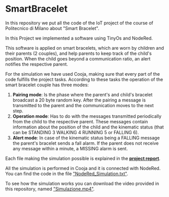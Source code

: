 # SmartBracelet

In this repository we put all the code of the IoT project of the course of Politecnico di Milano about "Smart Bracelet".


In this Project we implemented a software using TinyOs and NodeRed.

This software is applied on smart bracelets, which are worn by children and their parents (2 couples), and help parents to keep track of the child's position. When the child goes beyond a communication ratio, an alert notifies the respective parent.

For the simulation we have used Cooja, making sure that every part of the code fulfills the project tasks. According to these tasks the operation of the smart bracelet couple has three modes:
1. **Pairing mode**: Is the phase where the parent's and child's bracelet broadcast a 20 byte random key. After the pairing a message is transmitted to the parent and the communication moves to the next step.
2. **Operation mode**: Has to do with the messages transmitted periodically from the child to the respective parent. These messages contain information about the position of the child and the kinematic status (that can be STANDING 3 WALKING 4 RUNNING 5 or FALLING 6).
3. **Alert mode**: In case of the kinematic status being a FALLING message the parent's bracelet sends a fall alarm. If the parent does not receive any message within a minute, a MISSING alarm is sent.

Each file making the simulation possible is explained in the [**project report**](https://github.com/Rkomi98/SmartBracelet/blob/help/Project_Report.pdf).

All the simulation is performed in Cooja and it is connected with NodeRed. You can find the code in the file ["NodeRed_Simulation.txt"](https://github.com/Rkomi98/SmartBracelet/blob/help/NodeRed_Simulation.txt).

To see how the simulation works you can download the video provided in this repository, named ["Simulazione.mp4"](https://github.com/Rkomi98/SmartBracelet/blob/help/Simulazione.mp4).



